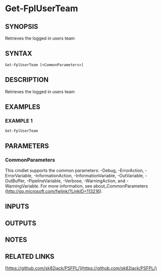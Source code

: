 # Get-FplUserTeam

## SYNOPSIS
Retrieves the logged in users team

## SYNTAX

```
Get-FplUserTeam [<CommonParameters>]
```

## DESCRIPTION
Retrieves the logged in users team

## EXAMPLES

### EXAMPLE 1
```
Get-FplUserTeam
```

## PARAMETERS

### CommonParameters
This cmdlet supports the common parameters: -Debug, -ErrorAction, -ErrorVariable, -InformationAction, -InformationVariable, -OutVariable, -OutBuffer, -PipelineVariable, -Verbose, -WarningAction, and -WarningVariable.
For more information, see about_CommonParameters (http://go.microsoft.com/fwlink/?LinkID=113216).

## INPUTS

## OUTPUTS

## NOTES

## RELATED LINKS

[https://github.com/sk82jack/PSFPL/](https://github.com/sk82jack/PSFPL/)

